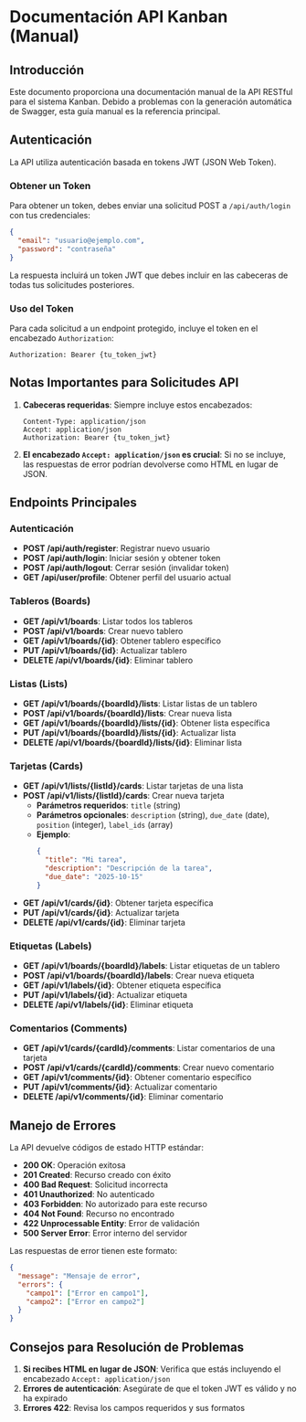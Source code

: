 # Documentación API Kanban (Manual)

## Introducción

Este documento proporciona una documentación manual de la API RESTful para el sistema Kanban. Debido a problemas con la generación automática de Swagger, esta guía manual es la referencia principal.

## Autenticación

La API utiliza autenticación basada en tokens JWT (JSON Web Token).

### Obtener un Token

Para obtener un token, debes enviar una solicitud POST a `/api/auth/login` con tus credenciales:

```json
{
  "email": "usuario@ejemplo.com",
  "password": "contraseña"
}
```

La respuesta incluirá un token JWT que debes incluir en las cabeceras de todas tus solicitudes posteriores.

### Uso del Token

Para cada solicitud a un endpoint protegido, incluye el token en el encabezado `Authorization`:

```
Authorization: Bearer {tu_token_jwt}
```

## Notas Importantes para Solicitudes API

1. **Cabeceras requeridas**: Siempre incluye estos encabezados:
   ```
   Content-Type: application/json
   Accept: application/json
   Authorization: Bearer {tu_token_jwt}
   ```

2. **El encabezado `Accept: application/json` es crucial**: Si no se incluye, las respuestas de error podrían devolverse como HTML en lugar de JSON.

## Endpoints Principales

### Autenticación

- **POST /api/auth/register**: Registrar nuevo usuario
- **POST /api/auth/login**: Iniciar sesión y obtener token
- **POST /api/auth/logout**: Cerrar sesión (invalidar token)
- **GET /api/user/profile**: Obtener perfil del usuario actual

### Tableros (Boards)

- **GET /api/v1/boards**: Listar todos los tableros
- **POST /api/v1/boards**: Crear nuevo tablero
- **GET /api/v1/boards/{id}**: Obtener tablero específico
- **PUT /api/v1/boards/{id}**: Actualizar tablero
- **DELETE /api/v1/boards/{id}**: Eliminar tablero

### Listas (Lists)

- **GET /api/v1/boards/{boardId}/lists**: Listar listas de un tablero
- **POST /api/v1/boards/{boardId}/lists**: Crear nueva lista
- **GET /api/v1/boards/{boardId}/lists/{id}**: Obtener lista específica
- **PUT /api/v1/boards/{boardId}/lists/{id}**: Actualizar lista
- **DELETE /api/v1/boards/{boardId}/lists/{id}**: Eliminar lista

### Tarjetas (Cards)

- **GET /api/v1/lists/{listId}/cards**: Listar tarjetas de una lista
- **POST /api/v1/lists/{listId}/cards**: Crear nueva tarjeta
  - **Parámetros requeridos**: `title` (string)
  - **Parámetros opcionales**: `description` (string), `due_date` (date), `position` (integer), `label_ids` (array)
  - **Ejemplo**: 
    ```json
    {
      "title": "Mi tarea",
      "description": "Descripción de la tarea",
      "due_date": "2025-10-15"
    }
    ```
- **GET /api/v1/cards/{id}**: Obtener tarjeta específica
- **PUT /api/v1/cards/{id}**: Actualizar tarjeta
- **DELETE /api/v1/cards/{id}**: Eliminar tarjeta

### Etiquetas (Labels)

- **GET /api/v1/boards/{boardId}/labels**: Listar etiquetas de un tablero
- **POST /api/v1/boards/{boardId}/labels**: Crear nueva etiqueta
- **GET /api/v1/labels/{id}**: Obtener etiqueta específica
- **PUT /api/v1/labels/{id}**: Actualizar etiqueta
- **DELETE /api/v1/labels/{id}**: Eliminar etiqueta

### Comentarios (Comments)

- **GET /api/v1/cards/{cardId}/comments**: Listar comentarios de una tarjeta
- **POST /api/v1/cards/{cardId}/comments**: Crear nuevo comentario
- **GET /api/v1/comments/{id}**: Obtener comentario específico
- **PUT /api/v1/comments/{id}**: Actualizar comentario
- **DELETE /api/v1/comments/{id}**: Eliminar comentario

## Manejo de Errores

La API devuelve códigos de estado HTTP estándar:

- **200 OK**: Operación exitosa
- **201 Created**: Recurso creado con éxito
- **400 Bad Request**: Solicitud incorrecta
- **401 Unauthorized**: No autenticado
- **403 Forbidden**: No autorizado para este recurso
- **404 Not Found**: Recurso no encontrado
- **422 Unprocessable Entity**: Error de validación
- **500 Server Error**: Error interno del servidor

Las respuestas de error tienen este formato:

```json
{
  "message": "Mensaje de error",
  "errors": {
    "campo1": ["Error en campo1"],
    "campo2": ["Error en campo2"]
  }
}
```

## Consejos para Resolución de Problemas

1. **Si recibes HTML en lugar de JSON**: Verifica que estás incluyendo el encabezado `Accept: application/json`
2. **Errores de autenticación**: Asegúrate de que el token JWT es válido y no ha expirado
3. **Errores 422**: Revisa los campos requeridos y sus formatos